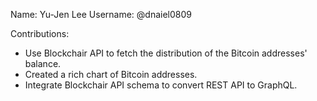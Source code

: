 Name: Yu-Jen Lee
Username: @dnaiel0809

Contributions:
* Use Blockchair API to fetch the distribution of the Bitcoin addresses' balance.
* Created a rich chart of Bitcoin addresses.
* Integrate Blockchair API schema to convert REST API to GraphQL.
